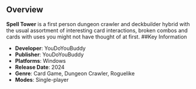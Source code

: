 ## Overview

**Spell Tower** is a first person dungeon crawler and deckbuilder hybrid with the usual assortment of interesting card interactions, broken combos and cards with uses you might not have thought of at first.
##Key Information

- **Developer**: YouDoYouBuddy
- **Publisher**: YouDoYouBuddy
- **Platforms**: Windows
- **Release Date**: 2024
- **Genre**: Card Game, Dungeon Crawler, Roguelike
- **Modes**: Single-player